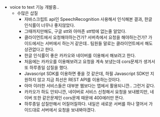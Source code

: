 -   voice to text 기능 개발중..
    -   수많은 삽질
        -   자바스크립트 api인 SpeechRecognition 사용해서 인식해본 결과, 한글인식률이 너무나 좋지않았다.
        -   그때까지만해도, 구글 stt와 아마존 stt밖에 없는줄 알았다.
        -   클라이언트에서 요청해야하는건가? 서버측에서 요청을 해야하는건가? 가이드에서는 서버에서 하는거 같은데.. 팀원들 말로는 클라이언트에서 해도 상관없다고 한다.
        -   한글 인식률이 좋은 카카오와 네이버를 이용해서 해보려고 한다.
        -   처음에는 카카오를 이용해보려고 요청을 계속 보냈는데 cors문제가 생겨서 또 하루종일 삽질을 했다.
        -   Javascript SDK를 이용하면 좋을 것 같은데, 하필 Javascript SDK만 지원하지 않고 지금 최선은 REST API를 이용하는것이다.
        -   아마 이러한 서비스들은 대부분 웹보다는 앱에서 활용되니깐.. 그런거 같다.
        -   카카오가 하도 안되니깐, 네이버로 서비스 신청해서 요청을 보내봤지만, 네이버 또한 같은문제인 cors문제 때문에 400에러만 뜬다.
        -   하루종일 삽질만해서 어질어질하다. 내일은 새로운 서버를 하나 열어서 가이드대로 서버에서 요청을 보내봐야겠다.
